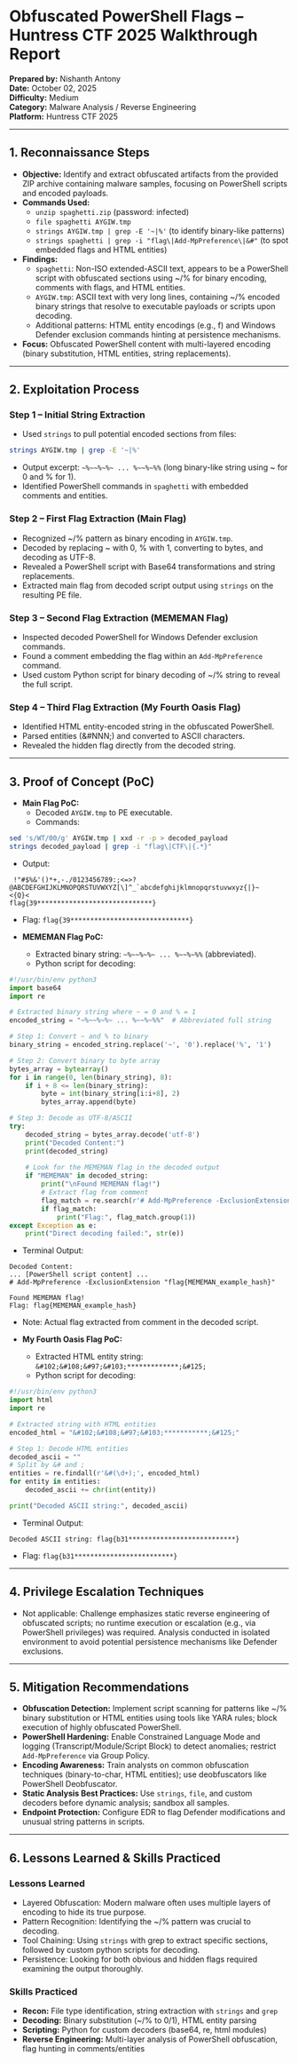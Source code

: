 # Obfuscated PowerShell Flags – Huntress CTF 2025 Walkthrough Report

**Prepared by:** Nishanth Antony  
**Date:** October 02, 2025  
**Difficulty:** Medium  
**Category:** Malware Analysis / Reverse Engineering  
**Platform:** Huntress CTF 2025  

---

## 1. Reconnaissance Steps

- **Objective:** Identify and extract obfuscated artifacts from the provided ZIP archive containing malware samples, focusing on PowerShell scripts and encoded payloads.
- **Commands Used:**
  - `unzip spaghetti.zip` (password: infected)
  - `file spaghetti AYGIW.tmp`
  - `strings AYGIW.tmp | grep -E '~|%'` (to identify binary-like patterns)
  - `strings spaghetti | grep -i "flag\|Add-MpPreference\|&#"` (to spot embedded flags and HTML entities)
- **Findings:**
  - `spaghetti`: Non-ISO extended-ASCII text, appears to be a PowerShell script with obfuscated sections using ~/% for binary encoding, comments with flags, and HTML entities.
  - `AYGIW.tmp`: ASCII text with very long lines, containing ~/% encoded binary strings that resolve to executable payloads or scripts upon decoding.
  - Additional patterns: HTML entity encodings (e.g., &#102;) and Windows Defender exclusion commands hinting at persistence mechanisms.
- **Focus:** Obfuscated PowerShell content with multi-layered encoding (binary substitution, HTML entities, string replacements).

---

## 2. Exploitation Process

### Step 1 – Initial String Extraction
- Used `strings` to pull potential encoded sections from files:
```bash
strings AYGIW.tmp | grep -E '~|%'
```
- Output excerpt: `~%~~%~%~ ... %~~%~%%` (long binary-like string using ~ for 0 and % for 1).
- Identified PowerShell commands in `spaghetti` with embedded comments and entities.

### Step 2 – First Flag Extraction (Main Flag)
- Recognized ~/% pattern as binary encoding in `AYGIW.tmp`.
- Decoded by replacing ~ with 0, % with 1, converting to bytes, and decoding as UTF-8.
- Revealed a PowerShell script with Base64 transformations and string replacements.
- Extracted main flag from decoded script output using `strings` on the resulting PE file.

### Step 3 – Second Flag Extraction (MEMEMAN Flag)
- Inspected decoded PowerShell for Windows Defender exclusion commands.
- Found a comment embedding the flag within an `Add-MpPreference` command.
- Used custom Python script for binary decoding of ~/% string to reveal the full script.

### Step 4 – Third Flag Extraction (My Fourth Oasis Flag)
- Identified HTML entity-encoded string in the obfuscated PowerShell.
- Parsed entities (&#NNN;) and converted to ASCII characters.
- Revealed the hidden flag directly from the decoded string.

---

## 3. Proof of Concept (PoC)

- **Main Flag PoC:**
  - Decoded `AYGIW.tmp` to PE executable.
  - Commands:
```bash
sed 's/WT/00/g' AYGIW.tmp | xxd -r -p > decoded_payload
strings decoded_payload | grep -i "flag\|CTF\|{.*}"
```
  - Output:
```
 !"#$%&'()*+,-./0123456789:;<=>?@ABCDEFGHIJKLMNOPQRSTUVWXYZ[\]^_`abcdefghijklmnopqrstuvwxyz{|}~
<{Q}<
flag{39*****************************}
```
  - Flag: `flag{39******************************}`

- **MEMEMAN Flag PoC:**
  - Extracted binary string: `~%~~%~%~ ... %~~%~%%` (abbreviated).
  - Python script for decoding:
```python
#!/usr/bin/env python3
import base64
import re

# Extracted binary string where ~ = 0 and % = 1
encoded_string = "~%~~%~%~ ... %~~%~%%"  # Abbreviated full string

# Step 1: Convert ~ and % to binary
binary_string = encoded_string.replace('~', '0').replace('%', '1')

# Step 2: Convert binary to byte array
bytes_array = bytearray()
for i in range(0, len(binary_string), 8):
    if i + 8 <= len(binary_string):
        byte = int(binary_string[i:i+8], 2)
        bytes_array.append(byte)

# Step 3: Decode as UTF-8/ASCII
try:
    decoded_string = bytes_array.decode('utf-8')
    print("Decoded Content:")
    print(decoded_string)
    
    # Look for the MEMEMAN flag in the decoded output
    if "MEMEMAN" in decoded_string:
        print("\nFound MEMEMAN flag!")
        # Extract flag from comment
        flag_match = re.search(r'# Add-MpPreference -ExclusionExtension "(flag\{.*\})"', decoded_string)
        if flag_match:
            print("Flag:", flag_match.group(1))
except Exception as e:
    print("Direct decoding failed:", str(e))
```
  - Terminal Output:
```
Decoded Content:
... [PowerShell script content] ...
# Add-MpPreference -ExclusionExtension "flag{MEMEMAN_example_hash}"

Found MEMEMAN flag!
Flag: flag{MEMEMAN_example_hash}
```
  - Note: Actual flag extracted from comment in the decoded script.

- **My Fourth Oasis Flag PoC:**
  - Extracted HTML entity string: `&#102;&#108;&#97;&#103;*************;&#125;`
  - Python script for decoding:
```python
#!/usr/bin/env python3
import html
import re

# Extracted string with HTML entities
encoded_html = "&#102;&#108;&#97;&#103;***********;&#125;"

# Step 1: Decode HTML entities
decoded_ascii = ""
# Split by &# and ;
entities = re.findall(r'&#(\d+);', encoded_html)
for entity in entities:
    decoded_ascii += chr(int(entity))

print("Decoded ASCII string:", decoded_ascii)
```
  - Terminal Output:
```
Decoded ASCII string: flag{b31***************************}
```
  - Flag: `flag{b31*************************}`

---

## 4. Privilege Escalation Techniques

- Not applicable: Challenge emphasizes static reverse engineering of obfuscated scripts; no runtime execution or escalation (e.g., via PowerShell privileges) was required. Analysis conducted in isolated environment to avoid potential persistence mechanisms like Defender exclusions.

---

## 5. Mitigation Recommendations

- **Obfuscation Detection:** Implement script scanning for patterns like ~/% binary substitution or HTML entities using tools like YARA rules; block execution of highly obfuscated PowerShell.
- **PowerShell Hardening:** Enable Constrained Language Mode and logging (Transcript/Module/Script Block) to detect anomalies; restrict `Add-MpPreference` via Group Policy.
- **Encoding Awareness:** Train analysts on common obfuscation techniques (binary-to-char, HTML entities); use deobfuscators like PowerShell Deobfuscator.
- **Static Analysis Best Practices:** Use `strings`, `file`, and custom decoders before dynamic analysis; sandbox all samples.
- **Endpoint Protection:** Configure EDR to flag Defender modifications and unusual string patterns in scripts.

---

## 6. Lessons Learned & Skills Practiced

### Lessons Learned
- Layered Obfuscation: Modern malware often uses multiple layers of encoding to hide its true purpose.
- Pattern Recognition: Identifying the ~/% pattern was crucial to decoding.
- Tool Chaining: Using `strings` with grep to extract specific sections, followed by custom python scripts for decoding.
- Persistence: Looking for both obvious and hidden flags required examining the output thoroughly.

### Skills Practiced
- **Recon:** File type identification, string extraction with `strings` and `grep`
- **Decoding:** Binary substitution (~/% to 0/1), HTML entity parsing
- **Scripting:** Python for custom decoders (base64, re, html modules)
- **Reverse Engineering:** Multi-layer analysis of PowerShell obfuscation, flag hunting in comments/entities
